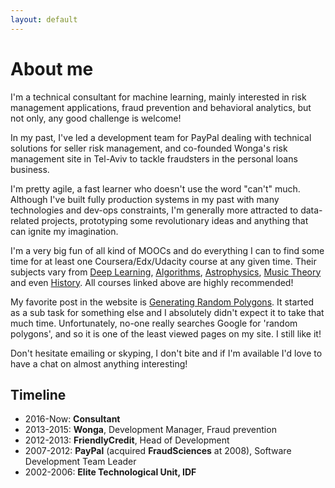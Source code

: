 ```yaml
---
layout: default
---
```


# About me

I'm a technical consultant for machine learning, mainly interested in risk management applications,
fraud prevention and behavioral analytics, but not only, any good challenge is welcome!

In my past, I've led a development team for PayPal dealing with technical solutions for seller risk management,
and co-founded Wonga's risk management site in Tel-Aviv to tackle fraudsters in the personal loans business.

I'm pretty agile, a fast learner who doesn't use the word "can't" much. Although I've built fully production
systems in my past with many technologies and dev-ops constraints, I'm generally more attracted to data-related
projects, prototyping some revolutionary ideas and anything that can ignite my imagination.

I'm a very big fun of all kind of MOOCs and do everything I can to find some time for at least one Coursera/Edx/Udacity course at any given time. Their subjects vary from [Deep Learning](http://cs231n.stanford.edu/),
[Algorithms](https://www.coursera.org/learn/discrete-optimization),
[Astrophysics](https://www.edx.org/course/astrophysics-violent-universe-anux-anu-astro3x-0),
[Music Theory](https://www.coursera.org/learn/edinburgh-music-theory)
and even [History](https://www.coursera.org/learn/modern-world-2).
All courses linked above are highly recommended!

My favorite post in the website is [Generating Random Polygons](/2015/11/11/random-polygons.html). It started as a sub task for something else and I absolutely didn't expect it to take that much time. Unfortunately, no-one really searches Google for 'random polygons', and so it is one of the least viewed pages on my site. I still like it!

Don't hesitate emailing or skyping, I don't bite and if I'm available I'd love to have a chat on almost anything interesting!

## Timeline

  - 2016-Now: __Consultant__
  - 2013-2015: __Wonga__, Development Manager, Fraud prevention
  - 2012-2013: __FriendlyCredit__, Head of Development
  - 2007-2012: __PayPal__ (acquired __FraudSciences__ at 2008), Software Development Team Leader
  - 2002-2006: __Elite Technological Unit, IDF__
